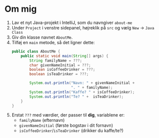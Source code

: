 # Om mig

1. Lav et nyt Java-projekt i IntelliJ, som du navngiver `about-me`
2. Under `Project` i venstre sidepanel, højreklik på `src` og vælg `New` -> `Java Class`
3. Giv din klasse navnet `AboutMe`.
4. Tilføj en `main` metode, så det ligner dette:
    ```java
    public class AboutMe {
        public static void main(String[] args) {
            String familyName = ???;
            char givenNameInitial = ???;
            boolean isCoffeeDrinker = ???;
            boolean isTeaDrinker = ???;

            System.out.println("Navn: " + givenNameInitial + 
                               ". " + familyName);
            System.out.println("Kaffe? " + isCoffeeDrinker);
            System.out.println("Te? " +  isTeaDrinker);
        }
    }
    ```
5. Erstat `???` med værdier, der passer til **dig**, variablene er:
    - `familyName` (efternavn)
    - `givenNameInitial` (første bogstav i dit fornavn)
    - `isCoffeeDrinker`/`isTeaDrinker` (drikker du kaffe/te?)
